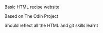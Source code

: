 Basic HTML recipe website

Based on The Odin Project

Should reflect all the HTML and git skills learnt